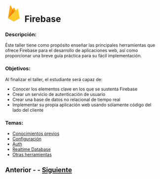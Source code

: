 # ![Firebase logo](imgs/firebase.png) Firebase
### Descripción:
Éste taller tiene como propósito enseñar las principales herramientas que ofrece Firebase para el desarrollo de aplicaciones web, así como proporcionar una breve guía práctica para su fácil implementación.

### Objetivos:
Al finalizar el taller, el estudiante será capaz de:

- Conocer los elementos clave en los que se sustenta Firebase
- Crear un servicio de autenticación de usuario
- Crear una base de datos no relacional de tiempo real
- Implementar su propia aplicación web usando sólamente código del lado del cliente

### Temas:
- [Conocimientos previos](page0.md)
- [Configuración](page1.md)
- [Auth](page2.md)
- [Realtime Database](page3.md)
- [Otras herramientas](page4.md)

## Anterior - - [Siguiente](page0.md)
